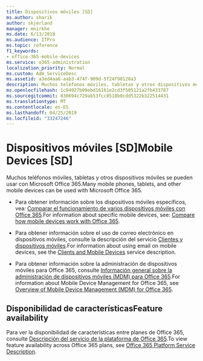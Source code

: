 ```yaml
---
title: Dispositivos móviles [SD]
ms.author: sharik
author: skjerland
manager: mnirkhe
ms.date: 6/13/2018
ms.audience: ITPro
ms.topic: reference
f1_keywords:
- office-365-mobile-devices
ms.service: o365-administration
localization_priority: Normal
ms.custom: Adm_ServiceDesc
ms.assetid: a3ed4aa6-aab3-474f-909d-5f24f98128a3
description: Muchos teléfonos móviles, tabletas y otros dispositivos móviles se pueden usar con Microsoft Office 365.
ms.openlocfilehash: 1c84927b09ebd16161e2cd3f505121a2fb433787
ms.sourcegitcommit: 830694c729ab53fcc8518b0cdd5322b322514431
ms.translationtype: MT
ms.contentlocale: es-ES
ms.lasthandoff: 04/25/2019
ms.locfileid: "33247246"
---
```

# <a name="mobile-devices-sd"></a><span data-ttu-id="f3948-103">Dispositivos móviles [SD]</span><span class="sxs-lookup"><span data-stu-id="f3948-103">Mobile Devices [SD]</span></span>

<span data-ttu-id="f3948-104">Muchos teléfonos móviles, tabletas y otros dispositivos móviles se pueden usar con Microsoft Office 365.</span><span class="sxs-lookup"><span data-stu-id="f3948-104">Many mobile phones, tablets, and other mobile devices can be used with Microsoft Office 365.</span></span> 
  
- <span data-ttu-id="f3948-105">Para obtener información sobre los dispositivos móviles específicos, vea: [Comparar el funcionamiento de varios dispositivos móviles con Office 365](https://go.microsoft.com/fwlink/p/?LinkId=282337).</span><span class="sxs-lookup"><span data-stu-id="f3948-105">For information about specific mobile devices, see: [Compare how mobile devices work with Office 365](https://go.microsoft.com/fwlink/p/?LinkId=282337).</span></span>
    
- <span data-ttu-id="f3948-106">Para obtener información sobre el uso de correo electrónico en dispositivos móviles, consulte la descripción del servicio [Clientes y dispositivos móviles](../exchange-online-service-description/clients-and-mobile-devices.md).</span><span class="sxs-lookup"><span data-stu-id="f3948-106">For information about using email on mobile devices, see the [Clients and Mobile Devices](../exchange-online-service-description/clients-and-mobile-devices.md) service description.</span></span> 
    
- <span data-ttu-id="f3948-107">Para obtener información sobre la administración de dispositivos móviles para Office 365, consulte [Información general sobre la administración de dispositivos móviles (MDM) para Office 365](https://go.microsoft.com/fwlink/?linkid=808602).</span><span class="sxs-lookup"><span data-stu-id="f3948-107">For information about Mobile Device Management for Office 365, see [Overview of Mobile Device Management (MDM) for Office 365](https://go.microsoft.com/fwlink/?linkid=808602).</span></span>
    
## <a name="feature-availability"></a><span data-ttu-id="f3948-108">Disponibilidad de características</span><span class="sxs-lookup"><span data-stu-id="f3948-108">Feature availability</span></span>

<span data-ttu-id="f3948-109">Para ver la disponibilidad de características entre planes de Office 365, consulte [Descripción del servicio de la plataforma de Office 365](https://technet.microsoft.com/en-us/library/office-365-platform-service-description.aspx).</span><span class="sxs-lookup"><span data-stu-id="f3948-109">To view feature availability across Office 365 plans, see [Office 365 Platform Service Description](https://technet.microsoft.com/en-us/library/office-365-platform-service-description.aspx).</span></span>
  

